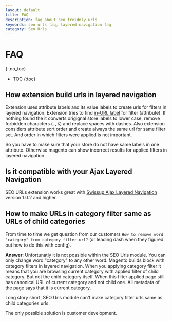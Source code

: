 ```yaml
---
layout: default
title: FAQ
description: faq about seo freidnly urls
keywords: seo urls faq, layered navigation faq
category: Seo Urls
---
```


# FAQ
{:.no_toc}

* TOC
{:toc}

## How extension build urls in layered navigation

Extension uses attribute labels and its value labels to create urls for filters in layered navigation. Extension tries to find [in-URL label](../change-labels) for filter (attribute). If nothing found the it converts origignal store labels to lower case, remove forbidden characters (`.`, `&`) and replace spaces with dashes. Also extension considers attribute sort order and create always the same url for same filter set. And order in which filters were applied is not important.

So you have to make sure that your store do not have same labels in one attribute. Otherwise magento can show incorrect results for applied filters in layered navigation.

## Is it compatible with your Ajax Layered Navigation

SEO URLs extension works great with [Swissup Ajax Layered Navigation](../../ajaxlayerednavigation/#frontend) version 1.0.2 and higher.

## How to make URLs in category filter same as URLs of child categories

From time to time we get question from our customers `How to remove word "category" from category filter url?` (or leading dash when they figured out how to do this with config).

**Answer**: Unfortunatly it is not possible within the SEO Urls module. You can only change word "category" to any other word. Magento builds block with category filters in layered navigation. When you applying category filter it means that you are browsing current category with applied filter of child category. But not the child category itself. When this filter applied page still has canonical URL of current category and not child one. All metadata of the page says that it is current category.

Long story short, SEO Urls module can't make category filter urls same as child categories urls.

The only possible solution is customer development.
